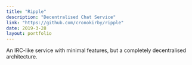 ```yaml
---
title: "Ripple"
description: "Decentralised Chat Service"
link: "https://github.com/cronokirby/ripple"
date: 2019-3-28
layout: portfolio
---
```


An IRC-like service with minimal features, but a completely decentralised
architecture.